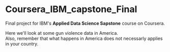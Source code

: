 # Coursera_IBM_capstone_Final
Final project for IBM's **Applied Data Science Sapstone** course on Coursera.  

Here we'll look at some gun violence data in America.  
Also, remember that what happens in America does not necessarly applies in your country.  
